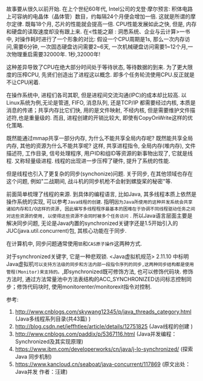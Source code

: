 故事要从很久以前开始. 在上个世纪60年代, Intel公司的戈登·摩尔预言: 积体电路上可容纳的电晶体（晶体管）数目，约每隔24个月便会增加一倍. 这就是所谓的摩尔定律. 既每18个月, 芯片的性能就会提高一倍.  CPU性能发展如此之快, 但是, 内存和硬盘的读取速度却没有跟上来. 在<性能之巅 : 洞悉系统、企业与云计算>一书中, 对操作耗时进行了一个形象的对比: 假设一个CPU周期是1s, 那么一次内存访问,需要6分钟, 一次固态硬盘访问需要2~6天, 一次机械硬盘访问需要1~12个月,一次物理重启需要32000年.  1秒,32000年!

这种差异导致了CPU在绝大部分时间处于等待状态, 等待数据的到来. 为了更大限度的压榨CPU, 先贤们创造出了进程这以概念. 即多个任务轮流使用CPU.反正就是不让CPU闲着. 

在操作系统中, 进程们各司其职, 但是进程间交流沟通(IPC)的成本却比较高. 以Linux系统为例,无论是管道, FIFO, 消息队列, 还是TCP/IP 都需要经过内核, 本质是消息的传递；共享内存比它们快, 用的是文件映射, 不经内核, 但是需要维护文件描述符,也是重量级的. 而且, 进程创建的开销比较大, 即使有CopyOnWrite这样的优化策略. 

既然能通过mmap共享一部分内存, 为什么不能共享全局内存呢? 既然能共享全局内存, 其他的资源为什么不能共享呢?  这样, 共享进程指令, 全局内存(堆内存), 文件描述符, 工作目录, 信号处理程序, 用户ID和组ID等资源的新事物出现了, 它就是线程. 又称轻量级进程. 线程的出现进一步压榨了硬件, 提升了系统的性能. 

但是线程也引入了更复杂的同步(synchonize)问题. 关于同步, 在其他领域也存在这个问题, 例如"二战期间, 战斗机的同步机枪不会射到螺旋桨的秘密"等. 


前面简单梳理了线程的来源. 到具体的编程语言, 比如Java, 其多线程本质上依然是操作系统的实现, 可以参考`Java线程的创建`. <Thinking In Java> 指明`因为Java所使用的这种并发系统会共享诸如内存和I/O这样的资源, 因此编写多线程程序最基本的困难在于协调不同线程驱动任务之间对这些资源的使用, 以使得这些资源不会同时被多个任务访问` . 所以Java语言层面主要是解决同步问题, 无论是Java内置的synchronized关键字还是1.5开始引入的JUC(java.util.concurrent)包, 其核心功能在于同步. 

在计算机中, 同步问题通常使用`锁`和`CAS原子操作`这两种方式.

对于synchronized关键字, 它是一种悲观锁. <Java虚拟机规范> 2.11.10 中标明Java虚拟机`可以支持方法级的同步和方法内部一段指令序列的同步,这两种同步结构都是使用管程(Monitor)来支持的。`,即synchronized既可修饰方法, 也可以修饰代码块. 修饰方法时, 通过方法常量池中方法表结构的ACC_SYNCHRONIZED访问标志控制同步；修饰代码块时, 使用monitorenter/monitorexit指令对控制. 



参考: 
1. http://www.cnblogs.com/skywang12345/p/java_threads_category.html (Java多线程系列目录(共43篇) )
2. http://blog.csdn.net/jeffhtlee/article/details/12751825 (Java线程的创建 )
3. http://www.cnblogs.com/paddix/p/5367116.html (Java并发编程：Synchronized及其实现原理)
4. https://www.ibm.com/developerworks/cn/java/j-lo-synchronized/ (探索 Java 同步机制)
5. https://www.kancloud.cn/seaboat/java-concurrent/117869 (原文出处：Java并发 作者：汪建)
